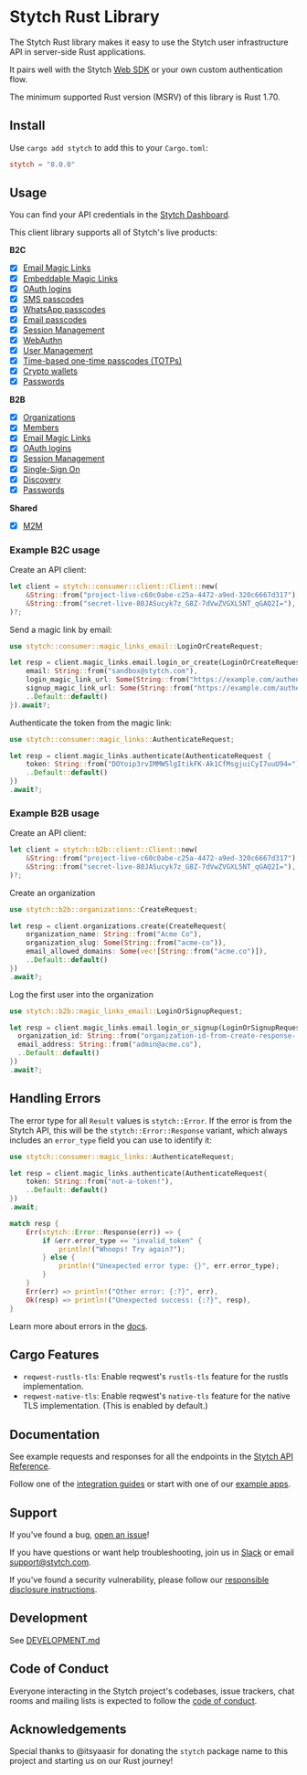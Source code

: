 # Stytch Rust Library

The Stytch Rust library makes it easy to use the Stytch user infrastructure API in server-side Rust applications.

It pairs well with the Stytch [Web SDK](https://www.npmjs.com/package/@stytch/vanilla-js) or your own custom authentication flow.

The minimum supported Rust version (MSRV) of this library is Rust 1.70.

## Install

Use `cargo add stytch` to add this to your `Cargo.toml`:

```toml
stytch = "8.0.0"
```

## Usage

You can find your API credentials in the [Stytch Dashboard](https://stytch.com/dashboard/api-keys).

This client library supports all of Stytch's live products:

**B2C**

- [x] [Email Magic Links](https://stytch.com/docs/api/send-by-email)
- [x] [Embeddable Magic Links](https://stytch.com/docs/api/create-magic-link)
- [x] [OAuth logins](https://stytch.com/docs/api/oauth-google-start)
- [x] [SMS passcodes](https://stytch.com/docs/api/send-otp-by-sms)
- [x] [WhatsApp passcodes](https://stytch.com/docs/api/whatsapp-send)
- [x] [Email passcodes](https://stytch.com/docs/api/send-otp-by-email)
- [x] [Session Management](https://stytch.com/docs/api/session-auth)
- [x] [WebAuthn](https://stytch.com/docs/api/webauthn-register-start)
- [x] [User Management](https://stytch.com/docs/api/create-user)
- [x] [Time-based one-time passcodes (TOTPs)](https://stytch.com/docs/api/totp-create)
- [x] [Crypto wallets](https://stytch.com/docs/api/crypto-wallet-authenticate-start)
- [x] [Passwords](https://stytch.com/docs/api/password-create)

**B2B**

- [x] [Organizations](https://stytch.com/docs/b2b/api/organization-object)
- [x] [Members](https://stytch.com/docs/b2b/api/member-object)
- [x] [Email Magic Links](https://stytch.com/docs/b2b/api/send-login-signup-email)
- [x] [OAuth logins](https://stytch.com/docs/b2b/api/oauth-google-start)
- [x] [Session Management](https://stytch.com/docs/b2b/api/session-object)
- [x] [Single-Sign On](https://stytch.com/docs/b2b/api/sso-authenticate-start)
- [x] [Discovery](https://stytch.com/docs/b2b/api/discovered-organization-object)
- [x] [Passwords](https://stytch.com/docs/b2b/api/passwords-authenticate)

**Shared**

- [x] [M2M](https://stytch.com/docs/api/m2m-client)

### Example B2C usage

Create an API client:

```rust
let client = stytch::consumer::client::Client::new(
    &String::from("project-live-c60c0abe-c25a-4472-a9ed-320c6667d317"),
    &String::from("secret-live-80JASucyk7z_G8Z-7dVwZVGXL5NT_qGAQ2I="),
)?;
```

Send a magic link by email:

```rust
use stytch::consumer::magic_links_email::LoginOrCreateRequest;

let resp = client.magic_links.email.login_or_create(LoginOrCreateRequest{
    email: String::from("sandbox@stytch.com"),
    login_magic_link_url: Some(String::from("https://example.com/authenticate")),
    signup_magic_link_url: Some(String::from("https://example.com/authenticate")),
    ..Default::default()
}).await?;
```

Authenticate the token from the magic link:

```rust
use stytch::consumer::magic_links::AuthenticateRequest;

let resp = client.magic_links.authenticate(AuthenticateRequest {
    token: String::from("DOYoip3rvIMMW5lgItikFK-Ak1CfMsgjuiCyI7uuU94="),
    ..Default::default()
})
.await?;
```

### Example B2B usage

Create an API client:

```rust
let client = stytch::b2b::client::Client::new(
    &String::from("project-live-c60c0abe-c25a-4472-a9ed-320c6667d317"),
    &String::from("secret-live-80JASucyk7z_G8Z-7dVwZVGXL5NT_qGAQ2I="),
)?;
```

Create an organization

```rust
use stytch::b2b::organizations::CreateRequest;

let resp = client.organizations.create(CreateRequest{
    organization_name: String::from("Acme Co"),
    organization_slug: Some(String::from("acme-co")),
    email_allowed_domains: Some(vec![String::from("acme.co")]),
    ..Default::default()
})
.await?;
```

Log the first user into the organization

```rust
use stytch::b2b::magic_links_email::LoginOrSignupRequest;

let resp = client.magic_links.email.login_or_signup(LoginOrSignupRequest{
  organization_id: String::from("organization-id-from-create-response-..."),
  email_address: String::from("admin@acme.co"),
  ..Default::default()
})
.await?;
```

## Handling Errors

The error type for all `Result` values is `stytch::Error`. If the error is from the Stytch API,
this will be the `stytch::Error::Response` variant, which always includes an `error_type` field
you can use to identify it:

```rust
use stytch::consumer::magic_links::AuthenticateRequest;

let resp = client.magic_links.authenticate(AuthenticateRequest{
    token: String::from("not-a-token!"),
    ..Default::default()
})
.await;

match resp {
    Err(stytch::Error::Response(err)) => {
        if &err.error_type == "invalid_token" {
            println!("Whoops! Try again?");
        } else {
            println!("Unexpected error type: {}", err.error_type);
        }
    }
    Err(err) => println!("Other error: {:?}", err),
    Ok(resp) => println!("Unexpected success: {:?}", resp),
}
```

Learn more about errors in the [docs](https://stytch.com/docs/api/errors).

## Cargo Features

- `reqwest-rustls-tls`: Enable reqwest's `rustls-tls` feature for the rustls implementation.
- `reqwest-native-tls`: Enable reqwest's `native-tls` feature for the native TLS implementation.
  (This is enabled by default.)

## Documentation

See example requests and responses for all the endpoints in the [Stytch API Reference](https://stytch.com/docs/api).

Follow one of the [integration guides](https://stytch.com/docs/guides) or start with one of our [example apps](https://stytch.com/docs/example-apps).

## Support

If you've found a bug, [open an issue](https://github.com/stytchauth/stytch-rust/issues/new)!

If you have questions or want help troubleshooting, join us in [Slack](https://stytch.com/docs/resources/support/overview) or email support@stytch.com.

If you've found a security vulnerability, please follow our [responsible disclosure instructions](https://stytch.com/docs/resources/security-and-trust/security#:~:text=Responsible%20disclosure%20program).

## Development

See [DEVELOPMENT.md](DEVELOPMENT.md)

## Code of Conduct

Everyone interacting in the Stytch project's codebases, issue trackers, chat rooms and mailing lists is expected to follow the [code of conduct](CODE_OF_CONDUCT.md).

## Acknowledgements

Special thanks to @itsyaasir for donating the `stytch` package name to this project and starting us on our Rust journey!
